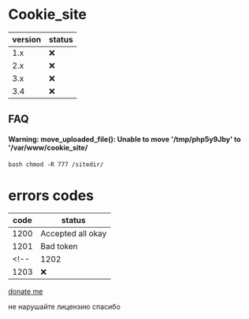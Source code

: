 
# Cookie_site



| version  | status |
| ------------- | ------------- |
| 1.x  | :x:  |
| 2.x | :x:  |
| 3.x| :x: |
| 3.4| :x: |

## FAQ

#### Warning: move_uploaded_file(): Unable to move '/tmp/php5y9Jby' to '/var/www/cookie_site/

``bash
chmod -R 777 /sitedir/
``

# errors codes
| code  | status |
| ------------- | ------------- |
| 1200  | Accepted all okay  |
| 1201 | Bad token  |
<!-- | 1202 | :x: |
| 1203 | :x: |-->


<!-- #### Question 2 -->

<!-- Answer 2 -->

[donate me](https://oxapay.com/donate/48071260)


не нарушайте лицензию спасибо